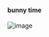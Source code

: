 #### bunny time
![image](https://github.com/user-attachments/assets/819f8aea-747e-434e-8e70-011a8abc192b)
